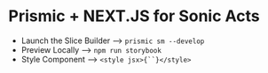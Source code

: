# Prismic + NEXT.JS for Sonic Acts

- Launch the Slice Builder --> `prismic sm --develop`
- Preview Locally --> `npm run storybook`
- Style Component --> `<style jsx>{``}</style>`
